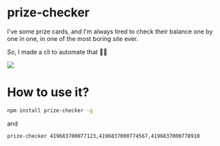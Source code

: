 # prize-checker
I've some prize cards, and I'm always tired to check their balance one by one in one, in one of the most boring site ever.

So, I made a cli to automate that 🤷‍♂️

![](https://media.giphy.com/media/H0nUBRM7wvuh5QPXjo/giphy.gif)

# How to use it? 

```bash
npm install prize-checker -g
```
and 
```
prize-checker 419683700077123,4196837000774567,4196837000778910
```
